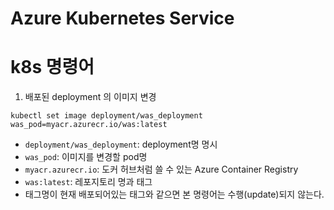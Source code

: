 # Azure Kubernetes Service

# k8s 명령어

1. 배포된 deployment 의 이미지 변경
```
kubectl set image deployment/was_deployment was_pod=myacr.azurecr.io/was:latest
```
  - `deployment/was_deployment`: deployment명 명시
  - `was_pod`: 이미지를 변경할 pod명
  - `myacr.azurecr.io`: 도커 허브처럼 쓸 수 있는 Azure Container Registry
  - `was:latest`: 레포지토리 명과 태그
  - 태그명이 현재 배포되어있는 태그와 같으면 본 명령어는 수행(update)되지 않는다.
